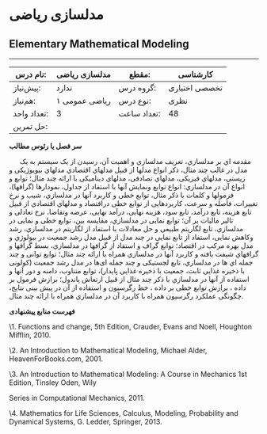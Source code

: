 # مدلسازی ریاضی
## Elementary Mathematical Modeling
_______________________________________________________________________________
| نام درس:    | مدلسازی ریاضی | مقطع:       | کارشناسی      |
| ----------- | ------------- | ----------- | ------------- |
| پیش‌نیاز:   | ندارد         | گروه درس:   | تخصصی اختیاری |
| هم‌نیاز:    | ریاضی عمومی ۱ | نوع درس:    | نظری          |
| تعداد واحد: | 3             | تعداد ساعت: | 48            |
| حل تمرین:   |               |             |               |

**سر فصل یا رئوس مطالب**

`	`مقدمه اي بر مدلسازي، تعریف مدلسازي و اهمیت آن، رسیدن از یک سیستم به یک مدل در غالب چند مثال، ذکر انواع مدلها از قبیل مدلهاي اقتصادي مدلهاي بیویوژیکی و زیستی، مدلهاي فیزیکی، مدلهاي تصادفی، مدلهاي دینامیکی با ارائه چند مثال؛ توابع و  انواع آن در مدلسازي: انواع توابع ونمایش آنها با استفاد از جداول، نمودارها (گرافها)، فرمولها و کلمات با ذکر مثال، توابع خطی و کاربرد آنها در مدلسازي، شیب و نرخ تغییرات، فاصله و سرعت، کاربردهایی از توابع خطی دراقتصاد و مدلهاي اقتصادي از قبیل تابع هزینه، تابع درآمد، تابع سود، هزینه نهایی، درآمد نهایی، عرضه وتقاضا، نرخ تعادلی و تالیر مالیات بر آن؛ توابع نمایی در مدلسازي، مقایسه بین، توابع خطی و نمایی در مدلسازي، تابع لگاریتم طبیعی و حل معادلات با استفاد از لگاریتم در مدلسازي، رشد وکاهش نمایی، استفاد از تابع نمایی در چند مدل از قبیل مدل رشد جمعیت در بیولوژي و مدل بهره مرکب در اقتصاد؛ توابع گراف و استفاد از گرافها در مدلسازي، بسط گرافها و گرافهاي شیفت یافته و کاربرد آنها در مدلسازي همراه با ارائه چند مثال؛ توابع توانی و چند جمله اي ها در مدلسازي، تابع لجستیکی و چند جمله ای‌ها در مدل رشد جمعیت (کولونی با ذخیره غذایی ثابت، جمعیت با ذخیره غذایی پایدار)، توابع متناوب، دامنه و دور آنها و استفاده از آنها در مدلسازي با ذکر چند مثال از قبیل ارتعاش پاندول؛ برازش فرمول بر داده ، برازش توابع خطی بر داده ، خط رگرسیون و استفاده از آن در پیش بینی نتایج، چگونگی عملکرد رگرسیون همراه با کاربرد آن در مدلسازي همراه با ارائه چند مثال.

**فهرست منابع پیشنهادی**

\1. Functions and change, 5th Edition, Crauder, Evans and Noell, Houghton Mifflin, 2010.

\2. An Introduction to Mathematical Modeling, Michael Alder, HeavenForBooks.com, 2001.

\3. An Introduction to Mathematical Modeling: A Course in Mechanics 1st Edition, Tinsley Oden, Wily

Series in Computational Mechanics, 2011.

\4. Mathematics for Life Sciences, Calculus, Modeling, Probability and Dynamical Systems, G. Ledder, Springer, 2013.
